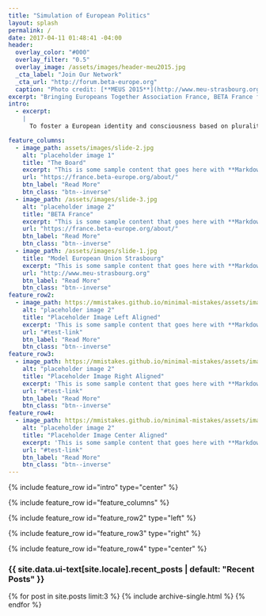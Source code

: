 ```yaml
---
title: "Simulation of European Politics"
layout: splash
permalink: /
date: 2017-04-11 01:48:41 -04:00
header:
  overlay_color: "#000"
  overlay_filter: "0.5"
  overlay_image: /assets/images/header-meu2015.jpg
  _cta_label: "Join Our Network"
  _cta_url: "http://forum.beta-europe.org"
  caption: "Photo credit: [**MEUS 2015**](http://www.meu-strasbourg.org)"
excerpt: "Bringing Europeans Together Association France, BETA France for short, is a politically independent and non-profit association to support the organisation of European politics simulations in France."
intro: 
  - excerpt: 
    |
      To foster a European identity and consciousness based on plurality, tolerance and cooperation between individuals, as well as strengthening the European civil society by further developing democratic processes on the national and international levels. To establish sustainable administrative structures that ensure the success of the [Model European Union (MEU) event in Strasbourg](http://www.meu-strasbourg.org) and other similar events.

feature_columns:
  - image_path: assets/images/slide-2.jpg
    alt: "placeholder image 1"
    title: "The Board"
    excerpt: "This is some sample content that goes here with **Markdown** formatting."
    url: "https://france.beta-europe.org/about/"
    btn_label: "Read More"
    btn_class: "btn--inverse"
  - image_path: /assets/images/slide-3.jpg
    alt: "placeholder image 2"
    title: "BETA France"
    excerpt: "This is some sample content that goes here with **Markdown** formatting."
    url: "https://france.beta-europe.org/about/"
    btn_label: "Read More"
    btn_class: "btn--inverse"
  - image_path: /assets/images/slide-1.jpg
    title: "Model European Union Strasbourg"
    excerpt: "This is some sample content that goes here with **Markdown** formatting."
    url: "http://www.meu-strasbourg.org"
    btn_label: "Read More"
    btn_class: "btn--inverse"
feature_row2:
  - image_path: https://mmistakes.github.io/minimal-mistakes/assets/images/unsplash-gallery-image-2-th.jpg
    alt: "placeholder image 2"
    title: "Placeholder Image Left Aligned"
    excerpt: 'This is some sample content that goes here with **Markdown** formatting. Left aligned with `type="left"`'
    url: "#test-link"
    btn_label: "Read More"
    btn_class: "btn--inverse"
feature_row3:
  - image_path: https://mmistakes.github.io/minimal-mistakes/assets/images/unsplash-gallery-image-2-th.jpg
    alt: "placeholder image 2"
    title: "Placeholder Image Right Aligned"
    excerpt: 'This is some sample content that goes here with **Markdown** formatting. Right aligned with `type="right"`'
    url: "#test-link"
    btn_label: "Read More"
    btn_class: "btn--inverse"
feature_row4:
  - image_path: https://mmistakes.github.io/minimal-mistakes/assets/images/unsplash-gallery-image-2-th.jpg
    alt: "placeholder image 2"
    title: "Placeholder Image Center Aligned"
    excerpt: 'This is some sample content that goes here with **Markdown** formatting. Centered with `type="center"`'
    url: "#test-link"
    btn_label: "Read More"
    btn_class: "btn--inverse"
---
```


{% include feature_row id="intro"  type="center" %}


{% include feature_row id="feature_columns" %}

{% include feature_row id="feature_row2" type="left" %}

{% include feature_row id="feature_row3" type="right" %}

{% include feature_row id="feature_row4" type="center" %}


<div class="layout--splash__recent--posts">
<h3 class="archive__subtitle">{{ site.data.ui-text[site.locale].recent_posts | default: "Recent Posts" }}</h3>

{% for post in site.posts limit:3 %}
  {% include archive-single.html %}
{% endfor %}
</div>
